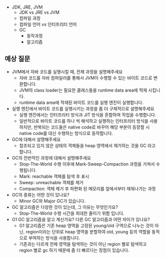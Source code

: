 - JDK, JRE, JVM
  - JDK vs JRE vs JVM
  - 컴파일 과정
  - 컴파일 언어 vs 인터프리터 언어
  - GC
    - 동작과정
    - 알고리즘

## 예상 질문
- JVM에서 자바 코드를 실행시킬 때, 전체 과정을 설명해주세요
  - 자바 코드를 자바 컴파일러를 통해서 JVM이 수행할 수 있는 바이트 코드로 변환합니다.
  - JVM의 class loader는 필요한 클래스들을 runtime data area에 적재 시킵니다.
  - runtime data area에 적재된 바이트 코드를 실행 엔진이 실행합니다.
- 실행 엔진에서 바이트 코드를 실행시키는 과정을 좀 더 구체적으로 설명해주세요
  - 실행 엔진에서는 인터프리터 방식과 JIT 방식을 혼합하여 작업을 수행합니다.
  - 일반적으로 바이트 코드를 하나 씩 해석하고 실행하는 인터프리터 방식을 사용하지만, 반복되는 코드들은 native code로 바꾸어 해당 부분이 등장할 시 native code를 대신 수행하는 방식으로 동작합니다.
- GC에 대해서 설명해주세요
  - 참조되고 있지 않은 상태의 객체들을 heap 영역에서 제거하는 것을 GC 라고 합니다.
- GC의 전반적인 과정에 대해서 설명해주세요
  - Stop-The-World 수행 이후에 Mark-Sweep-Compaction 과정을 거쳐서 수행됩니다.
  - Mark: reachable 객체를 탐색 후 표시
  - Sweep: unreachable 객체를 제거
  - Compaction: 객체 제거 후 파편화 된 메모리를 앞에서부터 채워나가는 과정
- GC의 종류는 어떤 것이 있나요?
  - Minor GC와 Major GC가 있습니다.
- GC 알고리즘은 다양한 것이 있는데, 그 이유는 무엇인가요?
  - Stop-The-World 수행 시간을 최대한 줄이기 위함 입니다.
- G1 GC 알고리즘을 알고 계신가요? 다른 GC 알고리즘과 어떤 차이가 있나요?
  - G1 알고리즘은 기존 heap 영역을 고정된 young/old 구역으로 나누는 것이 아닌, region이라는 단위로 heap 영역을 분할하여 old, young 등의 역할을 동적으로 부여하는 방식을 사용합니다.
  - 기존과는 다르게 전체 영역을 탐색하는 것이 아닌 region 별로 탐색하고 region 별로 gc 하기 때문에 좀 더 빠르다는 장점이 있습니다.